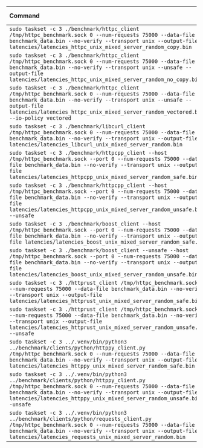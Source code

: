 | Command | Mean [s] | Min [s] | Max [s] | Relative |
|:---|---:|---:|---:|---:|
| `sudo taskset -c 3 ./benchmark/httpc_client /tmp/httpc_benchmark.sock 0 --num-requests 75000 --data-file benchmark_data.bin --no-verify --transport unix --output-file latencies/latencies_httpc_unix_mixed_server_random_copy.bin` | 1.263 ± 0.014 | 1.255 | 1.333 | 1.04 ± 0.01 |
| `sudo taskset -c 3 ./benchmark/httpc_client /tmp/httpc_benchmark.sock 0 --num-requests 75000 --data-file benchmark_data.bin --no-verify --transport unix --unsafe --output-file latencies/latencies_httpc_unix_mixed_server_random_no_copy.bin` | 1.264 ± 0.018 | 1.252 | 1.330 | 1.04 ± 0.01 |
| `sudo taskset -c 3 ./benchmark/httpc_client /tmp/httpc_benchmark.sock 0 --num-requests 75000 --data-file benchmark_data.bin --no-verify --transport unix --unsafe --output-file latencies/latencies_httpc_unix_mixed_server_random_vectored.bin --io-policy vectored` | 1.272 ± 0.027 | 1.254 | 1.336 | 1.04 ± 0.02 |
| `sudo taskset -c 3 ./benchmark/libcurl_client /tmp/httpc_benchmark.sock 0 --num-requests 75000 --data-file benchmark_data.bin --no-verify --transport unix --output-file latencies/latencies_libcurl_unix_mixed_server_random.bin` | 1.941 ± 0.007 | 1.932 | 1.965 | 1.59 ± 0.01 |
| `sudo taskset -c 3 ./benchmark/httpcpp_client --host /tmp/httpc_benchmark.sock --port 0 --num-requests 75000 --data-file benchmark_data.bin --no-verify --transport unix --output-file latencies/latencies_httpcpp_unix_mixed_server_random_safe.bin` | 1.487 ± 0.003 | 1.482 | 1.494 | 1.22 ± 0.00 |
| `sudo taskset -c 3 ./benchmark/httpcpp_client --host /tmp/httpc_benchmark.sock --port 0 --num-requests 75000 --data-file benchmark_data.bin --no-verify --transport unix --output-file latencies/latencies_httpcpp_unix_mixed_server_random_unsafe.bin --unsafe` | 1.326 ± 0.002 | 1.322 | 1.330 | 1.09 ± 0.00 |
| `sudo taskset -c 3 ./benchmark/boost_client --host /tmp/httpc_benchmark.sock --port 0 --num-requests 75000 --data-file benchmark_data.bin --no-verify --transport unix --output-file latencies/latencies_boost_unix_mixed_server_random_safe.bin` | 1.357 ± 0.003 | 1.351 | 1.364 | 1.11 ± 0.00 |
| `sudo taskset -c 3 ./benchmark/boost_client --unsafe --host /tmp/httpc_benchmark.sock --port 0 --num-requests 75000 --data-file benchmark_data.bin --no-verify --transport unix --output-file latencies/latencies_boost_unix_mixed_server_random_unsafe.bin` | 1.348 ± 0.002 | 1.342 | 1.350 | 1.11 ± 0.00 |
| `sudo taskset -c 3 ./httprust_client /tmp/httpc_benchmark.sock 0 --num-requests 75000 --data-file benchmark_data.bin --no-verify --transport unix --output-file latencies/latencies_httprust_unix_mixed_server_random_safe.bin` | 1.471 ± 0.058 | 1.379 | 1.517 | 1.21 ± 0.05 |
| `sudo taskset -c 3 ./httprust_client /tmp/httpc_benchmark.sock 0 --num-requests 75000 --data-file benchmark_data.bin --no-verify --transport unix --output-file latencies/latencies_httprust_unix_mixed_server_random_unsafe.bin --unsafe` | 1.219 ± 0.003 | 1.214 | 1.224 | 1.00 |
| `sudo taskset -c 3 ../.venv/bin/python3 ../benchmark/clients/python/httppy_client.py /tmp/httpc_benchmark.sock 0 --num-requests 75000 --data-file benchmark_data.bin --no-verify --transport unix --output-file latencies/latencies_httppy_unix_mixed_server_random_safe.bin` | 4.066 ± 0.048 | 3.991 | 4.181 | 3.34 ± 0.04 |
| `sudo taskset -c 3 ../.venv/bin/python3 ../benchmark/clients/python/httppy_client.py /tmp/httpc_benchmark.sock 0 --num-requests 75000 --data-file benchmark_data.bin --no-verify --transport unix --output-file latencies/latencies_httppy_unix_mixed_server_random_unsafe.bin --unsafe` | 3.577 ± 0.049 | 3.536 | 3.720 | 2.93 ± 0.04 |
| `sudo taskset -c 3 ../.venv/bin/python3 ../benchmark/clients/python/requests_client.py /tmp/httpc_benchmark.sock 0 --num-requests 75000 --data-file benchmark_data.bin --no-verify --transport unix --output-file latencies/latencies_requests_unix_mixed_server_random.bin` | 23.479 ± 0.159 | 23.259 | 23.784 | 19.26 ± 0.14 |
